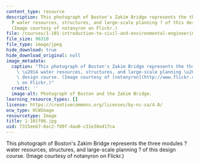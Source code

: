 ```yaml
---
content_type: resource
description: This photograph of Boston's Zakim Bridge represents the three modules
  ? water resources, structures, and large-scale planning ? of this design course.
  (Image courtesy of notanyron on Flickr.)
file: /courses/1-101-introduction-to-civil-and-environmental-engineering-design-i-fall-2006/7315eeb76ec2f89fdaa0c31e38a417ca_1-101f06.jpg
file_size: 96310
file_type: image/jpeg
hide_download: true
hide_download_original: null
image_metadata:
  caption: "This photograph of Boston's Zakim Bridge represents the three modules\
    \ \u2014 water resources, structures, and large-scale planning \u2014 of this\
    \ design course. (Image courtesy of [notanyron](http://www.flickr.com/people/notanyron/)\
    \ on Flickr.)"
  credit: ''
  image-alt: Photograph of Boston and the Zakim Bridge.
learning_resource_types: []
license: https://creativecommons.org/licenses/by-nc-sa/4.0/
ocw_type: OCWImage
resourcetype: Image
title: 1-101f06.jpg
uid: 7315eeb7-6ec2-f89f-daa0-c31e38a417ca
---
```

This photograph of Boston's Zakim Bridge represents the three modules ? water resources, structures, and large-scale planning ? of this design course. (Image courtesy of notanyron on Flickr.)